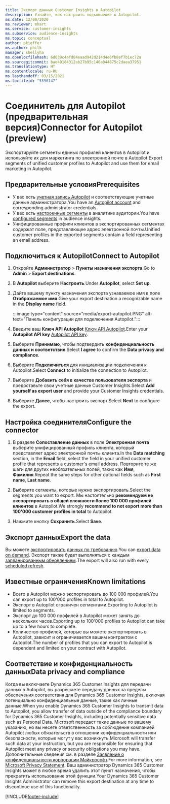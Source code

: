 ```yaml
---
title: Экспорт данных Customer Insights в Autopilot
description: Узнайте, как настроить подключение к Autopilot.
ms.date: 12/08/2020
ms.reviewer: mhart
ms.service: customer-insights
ms.subservice: audience-insights
ms.topic: conceptual
author: pkieffer
ms.author: philk
manager: shellyha
ms.openlocfilehash: 6d039c4afd84eaad942d214d4e6fb8ef7b1ec72a
ms.sourcegitcommit: bae40184312ab27b95c140a044875c2daea37951
ms.translationtype: HT
ms.contentlocale: ru-RU
ms.lasthandoff: 03/15/2021
ms.locfileid: "5596147"
---
```

# <a name="connector-for-autopilot-preview"></a><span data-ttu-id="0c2b8-103">Соединитель для Autopilot (предварительная версия)</span><span class="sxs-lookup"><span data-stu-id="0c2b8-103">Connector for Autopilot (preview)</span></span>

<span data-ttu-id="0c2b8-104">Экспортируйте сегменты единых профилей клиентов в Autopilot и используйте их для маркетинга по электронной почте в Autopilot.</span><span class="sxs-lookup"><span data-stu-id="0c2b8-104">Export segments of unified customer profiles to Autopilot and use them for email marketing in Autopilot.</span></span> 

## <a name="prerequisites"></a><span data-ttu-id="0c2b8-105">Предварительные условия</span><span class="sxs-lookup"><span data-stu-id="0c2b8-105">Prerequisites</span></span>

-   <span data-ttu-id="0c2b8-106">У вас есть [учетная запись Autopilot](https://www.autopilothq.com/) и соответствующие учетные данные администратора.</span><span class="sxs-lookup"><span data-stu-id="0c2b8-106">You have an [Autopilot account](https://www.autopilothq.com/) and corresponding administrator credentials.</span></span>
-   <span data-ttu-id="0c2b8-107">У вас есть [настроенные сегменты](segments.md) в аналитике аудитории.</span><span class="sxs-lookup"><span data-stu-id="0c2b8-107">You have [configured segments](segments.md) in audience insights.</span></span>
-   <span data-ttu-id="0c2b8-108">Унифицированные профили клиентов в экспортированных сегментах содержат поле, представляющее адрес электронной почты.</span><span class="sxs-lookup"><span data-stu-id="0c2b8-108">Unified customer profiles in the exported segments contain a field representing an email address.</span></span>

## <a name="connect-to-autopilot"></a><span data-ttu-id="0c2b8-109">Подключиться к Autopilot</span><span class="sxs-lookup"><span data-stu-id="0c2b8-109">Connect to Autopilot</span></span>

1. <span data-ttu-id="0c2b8-110">Откройте **Администратор** > **Пункты назначения экспорта**.</span><span class="sxs-lookup"><span data-stu-id="0c2b8-110">Go to **Admin** > **Export destinations**.</span></span>

1. <span data-ttu-id="0c2b8-111">В **Autopilot** выберите **Настроить**.</span><span class="sxs-lookup"><span data-stu-id="0c2b8-111">Under **Autopilot**, select **Set up**.</span></span>

1. <span data-ttu-id="0c2b8-112">Дайте вашему пункту назначения экспорта узнаваемое имя в поле **Отображаемое имя**.</span><span class="sxs-lookup"><span data-stu-id="0c2b8-112">Give your export destination a recognizable name in the **Display name** field.</span></span>

   :::image type="content" source="media/export-autopilot.PNG" alt-text="Панель конфигурации для подключения Autopilot.":::

1. <span data-ttu-id="0c2b8-114">Введите ваш **Ключ API Autopilot** [Ключ API Autopilot](https://autopilot.docs.apiary.io/#).</span><span class="sxs-lookup"><span data-stu-id="0c2b8-114">Enter your **Autopilot API key** [Autopilot API key](https://autopilot.docs.apiary.io/#).</span></span>

1. <span data-ttu-id="0c2b8-115">Выберите **Принимаю**, чтобы подтвердить **конфиденциальность данных и соответствие**.</span><span class="sxs-lookup"><span data-stu-id="0c2b8-115">Select **I agree** to confirm the **Data privacy and compliance**.</span></span>

1. <span data-ttu-id="0c2b8-116">Выберите **Подключиться** для инициализации подключения к Autopilot.</span><span class="sxs-lookup"><span data-stu-id="0c2b8-116">Select **Connect** to initialize the connection to Autopilot.</span></span>

1. <span data-ttu-id="0c2b8-117">Выберите **Добавить себя в качестве пользователя экспорта** и предоставьте свои учетные данные Customer Insights.</span><span class="sxs-lookup"><span data-stu-id="0c2b8-117">Select **Add yourself as export user** and provide your Customer Insights credentials.</span></span>

1. <span data-ttu-id="0c2b8-118">Выберите **Далее**, чтобы настроить экспорт.</span><span class="sxs-lookup"><span data-stu-id="0c2b8-118">Select **Next** to configure the export.</span></span>

## <a name="configure-the-connector"></a><span data-ttu-id="0c2b8-119">Настройка соединителя</span><span class="sxs-lookup"><span data-stu-id="0c2b8-119">Configure the connector</span></span>

1. <span data-ttu-id="0c2b8-120">В разделе **Сопоставление данных** в поле **Электронная почта** выберите унифицированный профиль клиента, который представляет адрес электронной почты клиента.</span><span class="sxs-lookup"><span data-stu-id="0c2b8-120">In the **Data matching** section, in the **Email** field, select the field in your unified customer profile that represents a customer's email address.</span></span> <span data-ttu-id="0c2b8-121">Повторите те же шаги для других необязательных полей, таких как **Имя**, **Фамилия**.</span><span class="sxs-lookup"><span data-stu-id="0c2b8-121">Repeat the same steps for other optional fields such as **First name**, **Last name**.</span></span>

1. <span data-ttu-id="0c2b8-122">Выберите сегменты, которые нужно экспортировать.</span><span class="sxs-lookup"><span data-stu-id="0c2b8-122">Select the segments you want to export.</span></span> <span data-ttu-id="0c2b8-123">Мы настоятельно **рекомендуем не экспортировать в общей сложности более 100 000 профилей клиентов** в Autopilot.</span><span class="sxs-lookup"><span data-stu-id="0c2b8-123">We strongly **recommend to not export more than 100'000 customer profiles in total** to Autopilot.</span></span> 

1. <span data-ttu-id="0c2b8-124">Нажмите кнопку **Сохранить**.</span><span class="sxs-lookup"><span data-stu-id="0c2b8-124">Select **Save**.</span></span>

## <a name="export-the-data"></a><span data-ttu-id="0c2b8-125">Экспорт данных</span><span class="sxs-lookup"><span data-stu-id="0c2b8-125">Export the data</span></span>

<span data-ttu-id="0c2b8-126">Вы можете [экспортировать данных по требованию](export-destinations.md).</span><span class="sxs-lookup"><span data-stu-id="0c2b8-126">You can [export data on demand](export-destinations.md).</span></span> <span data-ttu-id="0c2b8-127">Экспорт также будет выполняться с каждым [запланированным обновлением](system.md#schedule-tab).</span><span class="sxs-lookup"><span data-stu-id="0c2b8-127">The export will also run with every [scheduled refresh](system.md#schedule-tab).</span></span>

## <a name="known-limitations"></a><span data-ttu-id="0c2b8-128">Известные ограничения</span><span class="sxs-lookup"><span data-stu-id="0c2b8-128">Known limitations</span></span>

- <span data-ttu-id="0c2b8-129">Всего в Autopilot можно экспортировать до 100 000 профилей.</span><span class="sxs-lookup"><span data-stu-id="0c2b8-129">You can export up to 100'000 profiles in total to Autopilot.</span></span>
- <span data-ttu-id="0c2b8-130">Экспорт в Autopilot ограничен сегментами.</span><span class="sxs-lookup"><span data-stu-id="0c2b8-130">Exporting to Autopilot is limited to segments.</span></span>
- <span data-ttu-id="0c2b8-131">Экспорт до 100 000 профилей в Autopilot может занять до нескольких часов.</span><span class="sxs-lookup"><span data-stu-id="0c2b8-131">Exporting up to 100'000 profiles to Autopilot can take up to a few hours to complete.</span></span> 
- <span data-ttu-id="0c2b8-132">Количество профилей, которые вы можете экспортировать в Autopilot, зависит и ограничивается вашим контрактом с Autopilot.</span><span class="sxs-lookup"><span data-stu-id="0c2b8-132">The number of profiles that you can export to Autopilot is dependent and limited on your contract with Autopilot.</span></span>

## <a name="data-privacy-and-compliance"></a><span data-ttu-id="0c2b8-133">Соответствие и конфиденциальность данных</span><span class="sxs-lookup"><span data-stu-id="0c2b8-133">Data privacy and compliance</span></span>

<span data-ttu-id="0c2b8-134">Когда вы включаете Dynamics 365 Customer Insights для передачи данных в Autopilot, вы разрешаете передачу данных за пределы обеспечения соответствия для Dynamics 365 Customer Insights, включая потенциально конфиденциальные данные, такие как личные данные.</span><span class="sxs-lookup"><span data-stu-id="0c2b8-134">When you enable Dynamics 365 Customer Insights to transmit data to Autopilot, you allow transfer of data outside of the compliance boundary for Dynamics 365 Customer Insights, including potentially sensitive data such as Personal Data.</span></span> <span data-ttu-id="0c2b8-135">Microsoft передаст такие данные по вашему указанию, но вы несете ответственность за соблюдение компанией Autopilot любых обязательств в отношении конфиденциальности или безопасности, которые могут у вас возникнуть.</span><span class="sxs-lookup"><span data-stu-id="0c2b8-135">Microsoft will transfer such data at your instruction, but you are responsible for ensuring that Autopilot meet any privacy or security obligations you may have.</span></span> <span data-ttu-id="0c2b8-136">Дополнительные сведения см. в разделе [Заявление о конфиденциальности корпорации Майкрософт](https://go.microsoft.com/fwlink/?linkid=396732).</span><span class="sxs-lookup"><span data-stu-id="0c2b8-136">For more information, see [Microsoft Privacy Statement](https://go.microsoft.com/fwlink/?linkid=396732).</span></span>
<span data-ttu-id="0c2b8-137">Ваш администратор Dynamics 365 Customer Insights может в любое время удалить этот пункт назначения, чтобы прекратить использование этой функции.</span><span class="sxs-lookup"><span data-stu-id="0c2b8-137">Your Dynamics 365 Customer Insights Administrator can remove this export destination at any time to discontinue use of this functionality.</span></span>


[!INCLUDE[footer-include](../includes/footer-banner.md)]